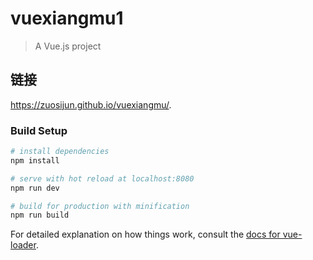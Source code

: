 # vuexiangmu1

> A Vue.js project
## 链接
https://zuosijun.github.io/vuexiangmu/.

### Build Setup

``` bash
# install dependencies
npm install

# serve with hot reload at localhost:8080
npm run dev

# build for production with minification
npm run build
```

For detailed explanation on how things work, consult the [docs for vue-loader](http://vuejs.github.io/vue-loader).
